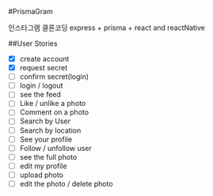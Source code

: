 #PrismaGram

인스타그램 클론코딩
express + prisma + react and reactNative

##User Stories

- [X] create account
- [X] request secret
- [ ] confirm secret(login)
- [ ] login / logout
- [ ] see the feed
- [ ] Like / unlike a photo
- [ ] Comment on a photo
- [ ] Search by User
- [ ] Search by location
- [ ] See your profile
- [ ] Follow / unfollow user
- [ ] see the full photo
- [ ] edit my profile 
- [ ] upload photo 
- [ ] edit the photo / delete photo 